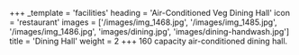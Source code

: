 +++
_template = 'facilities'
heading = 'Air-Conditioned Veg Dining Hall'
icon = 'restaurant'
images = ['/images/img_1468.jpg', '/images/img_1485.jpg', '/images/img_1486.jpg', 'images/dining.jpg', 'images/dining-handwash.jpg']
title = 'Dining Hall'
weight = 2
+++
160 capacity air-conditioned dining hall.
